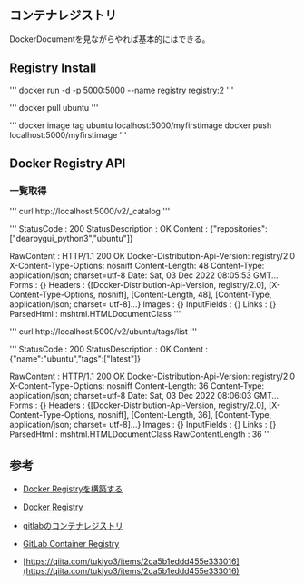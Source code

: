 ## コンテナレジストリ

DockerDocumentを見ながらやれば基本的にはできる。  

## Registry Install

'''
docker run -d -p 5000:5000 --name registry registry:2
'''

'''
docker pull ubuntu
'''

'''
docker image tag ubuntu localhost:5000/myfirstimage
docker push localhost:5000/myfirstimage
'''

## Docker Registry API

### 一覧取得

'''
curl http://localhost:5000/v2/_catalog
'''

'''
StatusCode        : 200
StatusDescription : OK
Content           : {"repositories":["dearpygui_python3","ubuntu"]}

RawContent        : HTTP/1.1 200 OK
                    Docker-Distribution-Api-Version: registry/2.0
                    X-Content-Type-Options: nosniff
                    Content-Length: 48
                    Content-Type: application/json; charset=utf-8
                    Date: Sat, 03 Dec 2022 08:05:53 GMT...
Forms             : {}
Headers           : {[Docker-Distribution-Api-Version, registry/2.0], [X-Content-Type-Options,
                     nosniff], [Content-Length, 48], [Content-Type, application/json; charset=
                    utf-8]...}
Images            : {}
InputFields       : {}
Links             : {}
ParsedHtml        : mshtml.HTMLDocumentClass
'''

'''
curl http://localhost:5000/v2/ubuntu/tags/list
'''

'''
StatusCode        : 200
StatusDescription : OK
Content           : {"name":"ubuntu","tags":["latest"]}

RawContent        : HTTP/1.1 200 OK
                    Docker-Distribution-Api-Version: registry/2.0
                    X-Content-Type-Options: nosniff
                    Content-Length: 36
                    Content-Type: application/json; charset=utf-8
                    Date: Sat, 03 Dec 2022 08:06:03 GMT...
Forms             : {}
Headers           : {[Docker-Distribution-Api-Version, registry/2.0], [X-Content-Type-Options,
                     nosniff], [Content-Length, 36], [Content-Type, application/json; charset=
                    utf-8]...}
Images            : {}
InputFields       : {}
Links             : {}
ParsedHtml        : mshtml.HTMLDocumentClass
RawContentLength  : 36
'''

## 参考

- [Docker Registryを構築する](https://qiita.com/Brutus/items/da63d23be32d505409c6)
- [Docker Registry](https://docs.docker.com/registry/)

- [gitlabのコンテナレジストリ](https://qiita.com/infra_buld/items/cc4acfe70ec22b5ba82a)
- [GitLab Container Registry](https://qiita.com/masakura/items/802f4b8ce322d2543c80)
- [https://qiita.com/tukiyo3/items/2ca5b1eddd455e333016](https://qiita.com/tukiyo3/items/2ca5b1eddd455e333016)